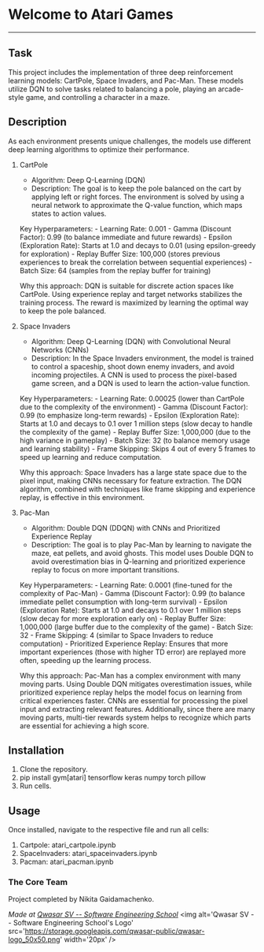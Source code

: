 # Welcome to Atari Games
*********************************************
## Task
This project includes the implementation of three deep reinforcement learning models: CartPole, Space Invaders, and Pac-Man. These models utilize DQN to solve tasks related to balancing a pole, playing an arcade-style game, and controlling a character in a maze.

## Description
As each environment presents unique challenges, the models use different deep learning algorithms to optimize their performance.

1. CartPole

    - Algorithm: Deep Q-Learning (DQN)
    - Description: The goal is to keep the pole balanced on the cart by applying left or right forces. The environment is solved by using a neural network to approximate the Q-value function, which maps states to action values.
    
    Key Hyperparameters:
        - Learning Rate: 0.001
        - Gamma (Discount Factor): 0.99 (to balance immediate and future rewards)
        - Epsilon (Exploration Rate): Starts at 1.0 and decays to 0.01 (using epsilon-greedy for exploration)
        - Replay Buffer Size: 100,000 (stores previous experiences to break the correlation between sequential experiences)
        - Batch Size: 64 (samples from the replay buffer for training)

    Why this approach: DQN is suitable for discrete action spaces like CartPole. Using experience replay and target networks stabilizes the training process. The reward is maximized by learning the optimal way to keep the pole balanced.

2. Space Invaders

    - Algorithm: Deep Q-Learning (DQN) with Convolutional Neural Networks (CNNs)
    - Description: In the Space Invaders environment, the model is trained to control a spaceship, shoot down enemy invaders, and avoid incoming projectiles. A CNN is used to process the pixel-based game screen, and a DQN is used to learn the action-value function.
    
    Key Hyperparameters:
        - Learning Rate: 0.00025 (lower than CartPole due to the complexity of the environment)
        - Gamma (Discount Factor): 0.99 (to emphasize long-term rewards)
        - Epsilon (Exploration Rate): Starts at 1.0 and decays to 0.1 over 1 million steps (slow decay to handle the complexity of the game)
        - Replay Buffer Size: 1,000,000 (due to the high variance in gameplay)
        - Batch Size: 32 (to balance memory usage and learning stability)
        - Frame Skipping: Skips 4 out of every 5 frames to speed up learning and reduce computation.
    
    Why this approach: Space Invaders has a large state space due to the pixel input, making CNNs necessary for feature extraction. The DQN algorithm, combined with techniques like frame skipping and experience replay, is effective in this environment.

3. Pac-Man

    - Algorithm: Double DQN (DDQN) with CNNs and Prioritized Experience Replay
    - Description: The goal is to play Pac-Man by learning to navigate the maze, eat pellets, and avoid ghosts. This model uses Double DQN to avoid overestimation bias in Q-learning and prioritized experience replay to focus on more important transitions.
    
    Key Hyperparameters:
        - Learning Rate: 0.0001 (fine-tuned for the complexity of Pac-Man)
        - Gamma (Discount Factor): 0.99 (to balance immediate pellet consumption with long-term survival)
        - Epsilon (Exploration Rate): Starts at 1.0 and decays to 0.1 over 1 million steps (slow decay for more exploration early on)
        - Replay Buffer Size: 1,000,000 (large buffer due to the complexity of the game)
        - Batch Size: 32
        - Frame Skipping: 4 (similar to Space Invaders to reduce computation)
        - Prioritized Experience Replay: Ensures that more important experiences (those with higher TD error) are replayed more often, speeding up the learning process.

    Why this approach: Pac-Man has a complex environment with many moving parts. Using Double DQN mitigates overestimation issues, while prioritized experience replay helps the model focus on learning from critical experiences faster. CNNs are essential for processing the pixel input and extracting relevant features. Additionally, since there are many moving parts, multi-tier rewards system helps to recognize which parts are essential for achieving a high score.

## Installation
1. Clone the repository. 
2. pip install gym[atari] tensorflow keras numpy torch pillow
3. Run cells.

## Usage
Once installed, navigate to the respective file and run all cells: 
1. Cartpole: atari_cartpole.ipynb
2. SpaceInvaders: atari_spaceinvaders.ipynb
3. Pacman: atari_pacman.ipynb

### The Core Team
Project completed by Nikita Gaidamachenko.

<span><i>Made at <a href='https://qwasar.io'>Qwasar SV -- Software Engineering School</a></i></span>
<span><img alt='Qwasar SV -- Software Engineering School's Logo' src='https://storage.googleapis.com/qwasar-public/qwasar-logo_50x50.png' width='20px' /></span>
